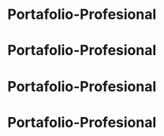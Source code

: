 # Portafolio-Profesional
# Portafolio-Profesional
# Portafolio-Profesional
# Portafolio-Profesional
